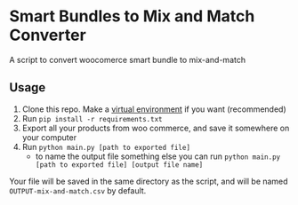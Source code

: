 # Smart Bundles to Mix and Match Converter

A script to convert woocomerce smart bundle to mix-and-match

## Usage

1. Clone this repo. Make a [virtual environment](https://docs.python.org/3/library/venv.html) if you want (recommended)
2. Run `pip install -r requirements.txt`
3. Export all your products from woo commerce, and save it somewhere on your computer
4. Run `python main.py [path to exported file]`
    - to name the output file something else you can run `python main.py [path to exported file] [output file name]`

Your file will be saved in the same directory as the script, and will be named `OUTPUT-mix-and-match.csv` by default.
